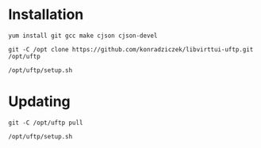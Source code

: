 # Installation
```
yum install git gcc make cjson cjson-devel

git -C /opt clone https://github.com/konradziczek/libvirttui-uftp.git /opt/uftp

/opt/uftp/setup.sh
```


# Updating
```
git -C /opt/uftp pull

/opt/uftp/setup.sh
```

